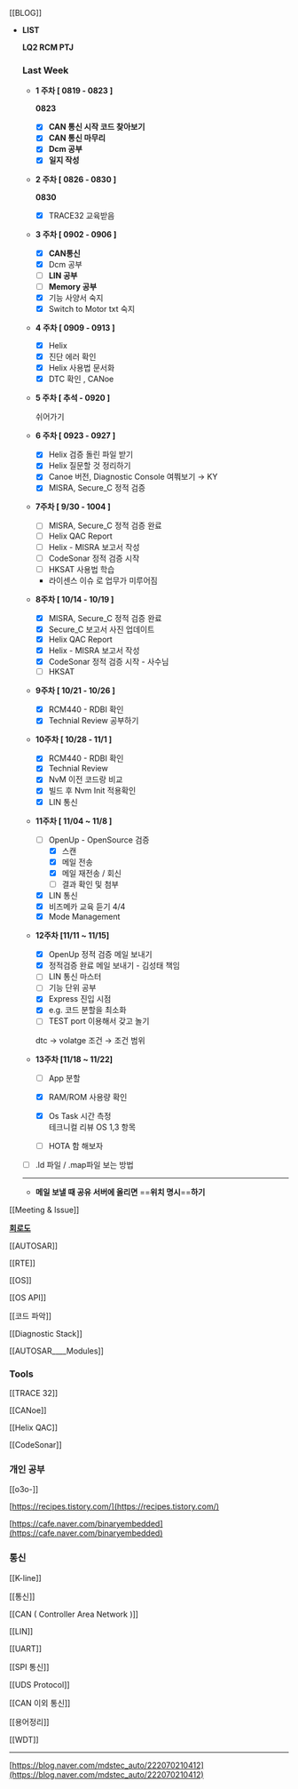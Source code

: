 [[BLOG]]

- **LIST**
    
    **LQ2 RCM PTJ**
    
    ### Last Week
    
    - **1 주차 [ 0819 - 0823 ]**
        
        **0823**
        
        - [x] **CAN 통신 시작 코드 찾아보기**
        - [x] **CAN 통신 마무리**
        - [x] **Dcm 공부**
        - [x] **일지 작성**
    - **2 주차 [ 0826 - 0830 ]**
        
        **0830**
        
        - [x] TRACE32 교육받음
    - **3 주차 [ 0902 - 0906 ]**
        - [x] **CAN통신**
        - [x] Dcm 공부
        - [ ] **LIN 공부**
        - [ ] **Memory 공부**
        - [x] 기능 사양서 숙지
        - [x] Switch to Motor txt 숙지
    - **4 주차 [ 0909 - 0913 ]**
        - [x] Helix
        - [x] 진단 에러 확인
        - [x] Helix 사용법 문서화
        - [x] DTC 확인 , CANoe
    - **5 주차 [ 추석 - 0920 ]**
        
        쉬어가기
        
    - **6 주차 [ 0923 - 0927 ]**
        - [x] Helix 검증 돌린 파일 받기
        - [x] Helix 질문할 것 정리하기
        - [x] Canoe 버전, Diagnostic Console 여쭤보기 → KY
        - [x] MISRA, Secure_C 정적 검증
    - **7주차 [ 9/30 - 1004 ]**
        
        - [ ] MISRA, Secure_C 정적 검증 완료
        - [ ] Helix QAC Report
        - [ ] Helix - MISRA 보고서 작성
        - [ ] CodeSonar 정적 검증 시작
        - [ ] HKSAT 사용법 학습
        
        - 라이센스 이슈 로 업무가 미루어짐
    - **8주차 [ 10/14 - 10/19 ]**
        - [x] MISRA, Secure_C 정적 검증 완료
        - [x] Secure_C 보고서 사진 업데이트
        - [x] Helix QAC Report
        - [x] Helix - MISRA 보고서 작성
        - [x] CodeSonar 정적 검증 시작 - 사수님
        - [ ] HKSAT
    - **9주차 [ 10/21 - 10/26 ]**
        - [x] RCM440 - RDBI 확인
        - [x] Technial Review 공부하기
    - **10주차 [ 10/28 - 11/1 ]**
        - [x] RCM440 - RDBI 확인
        - [x] Technial Review
        - [x] NvM 이전 코드랑 비교
        - [x] 빌드 후 Nvm Init 적용확인
        - [x] LIN 통신
    - **11주차 [ 11/04 ~ 11/8 ]**
        - [ ] OpenUp - OpenSource 검증
            - [x] 스캔
            - [x] 메일 전송
            - [x] 메일 재전송 / 회신
            - [ ] 결과 확인 및 첨부
        - [x] LIN 통신
        - [x] 비즈메카 교육 듣기 4/4
        - [x] Mode Management
    - **12주차 [11/11 ~ 11/15]**
        
        - [x] OpenUp 정적 검증 메일 보내기
        - [x] 정적검증 완료 메일 보내기 - 김성태 책임
        - [ ] LIN 통신 마스터
        - [ ] 기능 단위 공부
        - [x] Express 진입 시점
        - [x] e.g. 코드 분할을 최소화
        - [ ] TEST port 이용해서 갖고 놀기
        
        dtc → volatge 조건 → 조건 범위
        
    
      
    
    - **13주차 [11/18 ~ 11/22]**
        - [ ] App 분할
        - [x] RAM/ROM 사용량 확인
        - [x] Os Task 시간 측정  
            테크니컬 리뷰 OS 1,3 항목  
            
        - [ ] HOTA 함 해보자
    
      
    
    - [ ] .ld 파일 / .map파일 보는 방법
    
      
    
      
    
    ---
    
    - **메일 보낼 때 공유 서버에 올리면** ==**위치 명시**==**하기**
    
      
    

  

[[Meeting & Issue]]

**[회로도](https://www.edrawsoft.com/kr/article/electrical-symbols.html)**

[[AUTOSAR]]

[[RTE]]

[[OS]]

[[OS API]]

[[코드 파악]]

[[Diagnostic Stack]]

[[AUTOSAR____Modules]]

### Tools

[[TRACE 32]]

[[CANoe]]

[[Helix QAC]]

[[CodeSonar]]

  

### 개인 공부

[[o3o-]]

[https://recipes.tistory.com/](https://recipes.tistory.com/)

[https://cafe.naver.com/binaryembedded](https://cafe.naver.com/binaryembedded)

  

### 통신

[[K-line]]

[[통신]]

[[CAN ( Controller Area Network )]]

[[LIN]]

[[UART]]

[[SPI 통신]]

[[UDS Protocol]]

[[CAN 이외 통신]]

[[용어정리]]

[[WDT]]

---

[https://blog.naver.com/mdstec_auto/222070210412](https://blog.naver.com/mdstec_auto/222070210412)